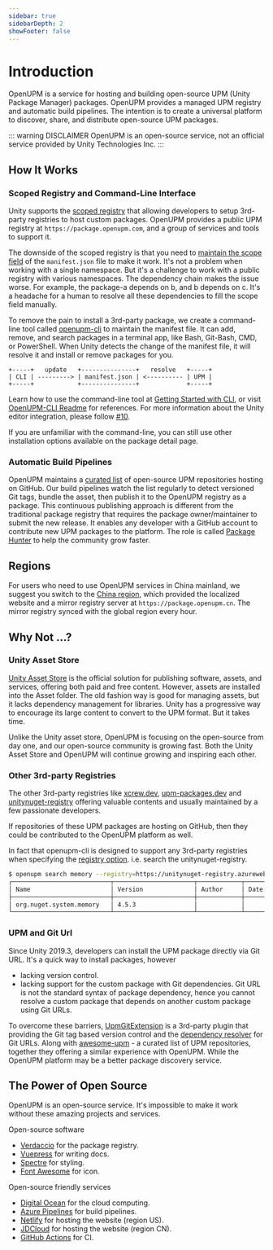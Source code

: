 ```yaml
---
sidebar: true
sidebarDepth: 2
showFooter: false
---
```

# Introduction

OpenUPM is a service for hosting and building open-source UPM (Unity Package Manager) packages. OpenUPM provides a managed UPM registry and automatic build pipelines. The intention is to create a universal platform to discover, share, and distribute open-source UPM packages.

::: warning DISCLAIMER
OpenUPM is an open-source service, not an official service provided by Unity Technologies Inc.
:::

## How It Works

### Scoped Registry and Command-Line Interface

Unity supports the [scoped registry](https://docs.unity3d.com/Manual/upm-scoped.html) that allowing developers to setup 3rd-party registries to host custom packages. OpenUPM provides a public UPM registry at `https://package.openupm.com`, and a group of services and tools to support it.

The downside of the scoped registry is that you need to [maintain the scope field](https://docs.unity3d.com/Manual/upm-manifestPrj.html) of the `manifest.json` file to make it work. It's not a problem when working with a single namespace. But it's a challenge to work with a public registry with various namespaces. The dependency chain makes the issue worse. For example, the package-a depends on b, and b depends on c. It's a headache for a human to resolve all these dependencies to fill the scope field manually.

To remove the pain to install a 3rd-party package, we create a command-line tool called [openupm-cli](https://github.com/openupm/openupm-cli) to maintain the manifest file. It can add, remove, and search packages in a terminal app, like Bash, Git-Bash, CMD, or PowerShell. When Unity detects the change of the manifest file, it will resolve it and install or remove packages for you.

```
+-----+   update   +---------------+   resolve   +-----+
| CLI | ---------> | manifest.json | <---------- | UPM |
+-----+            +---------------+             +-----+
```

Learn how to use the command-line tool at [Getting Started with CLI](./getting-started.md), or visit [OpenUPM-CLI Readme](https://github.com/openupm/openupm-cli#openupm-cli) for references. For more information about the Unity editor integration, please follow [#10](https://github.com/openupm/openupm/issues/10).

If you are unfamiliar with the command-line, you can still use other installation options available on the package detail page.

### Automatic Build Pipelines

OpenUPM maintains a [curated list](https://github.com/openupm/openupm/tree/master/data/packages) of open-source UPM repositories hosting on GitHub. Our build pipelines watch the list regularly to detect versioned Git tags, bundle the asset, then publish it to the OpenUPM registry as a package. This continuous publishing approach is different from the traditional package registry that requires the package owner/maintainer to submit the new release. It enables any developer with a GitHub account to contribute new UPM packages to the platform. The role is called [Package Hunter](/contributors/) to help the community grow faster.

## Regions

For users who need to use OpenUPM services in China mainland, we suggest you switch to the [China region](https://openupm.cn), which provided the localized website and a mirror registry server at `https://package.openupm.cn`. The mirror registry synced with the global region every hour.

## Why Not ...?

### Unity Asset Store

[Unity Asset Store](https://assetstore.unity.com/) is the official solution for publishing software, assets, and services, offering both paid and free content. However, assets are installed into the Asset folder. The old fashion way is good for managing assets, but it lacks dependency management for libraries. Unity has a progressive way to encourage its large content to convert to the UPM format. But it takes time.

Unlike the Unity asset store, OpenUPM is focusing on the open-source from day one, and our open-source community is growing fast. Both the Unity Asset Store and OpenUPM will continue growing and inspiring each other.

### Other 3rd-party Registries

The other 3rd-party registries like [xcrew.dev](https://xcrew.dev/), [upm-packages.dev](https://upm-packages.dev/) and [unitynuget-registry](https://unitynuget-registry.azurewebsites.net) offering valuable contents and usually maintained by a few passionate developers.

If repositories of these UPM packages are hosting on GitHub, then they could be contributed to the OpenUPM platform as well.

In fact that openupm-cli is designed to support any 3rd-party registries when specifying the [registry option](https://github.com/openupm/openupm-cli#command-options). i.e. search the unitynuget-registry.

```sh
$ openupm search memory --registry=https://unitynuget-registry.azurewebsites.net
┌───────────────────────────┬──────────────────────┬────────────┬──────────┐
│ Name                      │ Version              │ Author     │ Date     │
├───────────────────────────┼──────────────────────┼────────────┼──────────┤
│ org.nuget.system.memory   │ 4.5.3                │            │          │
└───────────────────────────┴──────────────────────┴────────────┴──────────┘
```

### UPM and Git Url

Since Unity 2019.3, developers can install the UPM package directly via Git URL. It's a quick way to install packages, however
- lacking version control.
- lacking support for the custom package with Git dependencies. Git URL is not the standard syntax of package dependency, hence you cannot resolve a custom package that depends on another custom package using Git URLs.

To overcome these barriers, [UpmGitExtension](https://github.com/mob-sakai/UpmGitExtension) is a 3rd-party plugin that providing the Git tag based version control and the [dependency resolver](https://github.com/mob-sakai/GitDependencyResolverForUnity) for Git URLs. Along with [awesome-upm](https://github.com/starikcetin/awesome-upm) - a curated list of UPM repositories, together they offering a similar experience with OpenUPM. While the OpenUPM platform may be a better package discovery service.

## The Power of Open Source

OpenUPM is an open-source service. It's impossible to make it work without these amazing projects and services.

Open-source software

- [Verdaccio](https://verdaccio.org/) for the package registry.
- [Vuepress](https://vuepress.vuejs.org/) for writing docs.
- [Spectre](https://github.com/picturepan2/spectre) for styling.
- [Font Awesome](https://fontawesome.com/license/free) for icon.

Open-source friendly services

- [Digital Ocean](https://m.do.co/c/50e7f9860fa9) for the cloud computing.
- [Azure Pipelines](https://azure.microsoft.com/en-us/services/devops/pipelines/) for build pipelines.
- [Netlify](https://github.com/netlify) for hosting the website (region US).
- [JDCloud](https://www.jdcloud.com/) for hosting the website (region CN).
- [GitHub Actions](https://github.com/features/actions) for CI.